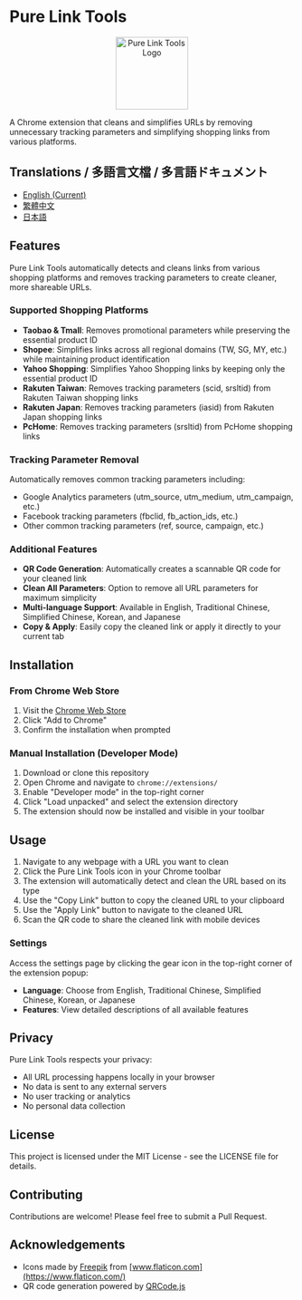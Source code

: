 # Pure Link Tools

<p align="center">
  <img src="icons/icon128.png" alt="Pure Link Tools Logo" width="128" height="128">
</p>

A Chrome extension that cleans and simplifies URLs by removing unnecessary tracking parameters and simplifying shopping links from various platforms.

## Translations / 多語言文檔 / 多言語ドキュメント

- [English (Current)](README.md)
- [繁體中文](doc/README.zh-TW.md)
- [日本語](doc/README.ja.md)

## Features

Pure Link Tools automatically detects and cleans links from various shopping platforms and removes tracking parameters to create cleaner, more shareable URLs.

### Supported Shopping Platforms

- **Taobao & Tmall**: Removes promotional parameters while preserving the essential product ID
- **Shopee**: Simplifies links across all regional domains (TW, SG, MY, etc.) while maintaining product identification
- **Yahoo Shopping**: Simplifies Yahoo Shopping links by keeping only the essential product ID
- **Rakuten Taiwan**: Removes tracking parameters (scid, srsltid) from Rakuten Taiwan shopping links
- **Rakuten Japan**: Removes tracking parameters (iasid) from Rakuten Japan shopping links
- **PcHome**: Removes tracking parameters (srsltid) from PcHome shopping links

### Tracking Parameter Removal

Automatically removes common tracking parameters including:
- Google Analytics parameters (utm_source, utm_medium, utm_campaign, etc.)
- Facebook tracking parameters (fbclid, fb_action_ids, etc.)
- Other common tracking parameters (ref, source, campaign, etc.)

### Additional Features

- **QR Code Generation**: Automatically creates a scannable QR code for your cleaned link
- **Clean All Parameters**: Option to remove all URL parameters for maximum simplicity
- **Multi-language Support**: Available in English, Traditional Chinese, Simplified Chinese, Korean, and Japanese
- **Copy & Apply**: Easily copy the cleaned link or apply it directly to your current tab

## Installation

### From Chrome Web Store

1. Visit the [Chrome Web Store](https://chrome.google.com/webstore/detail/pure-link-tools/your-extension-id)
2. Click "Add to Chrome"
3. Confirm the installation when prompted

### Manual Installation (Developer Mode)

1. Download or clone this repository
2. Open Chrome and navigate to `chrome://extensions/`
3. Enable "Developer mode" in the top-right corner
4. Click "Load unpacked" and select the extension directory
5. The extension should now be installed and visible in your toolbar

## Usage

1. Navigate to any webpage with a URL you want to clean
2. Click the Pure Link Tools icon in your Chrome toolbar
3. The extension will automatically detect and clean the URL based on its type
4. Use the "Copy Link" button to copy the cleaned URL to your clipboard
5. Use the "Apply Link" button to navigate to the cleaned URL
6. Scan the QR code to share the cleaned link with mobile devices

### Settings

Access the settings page by clicking the gear icon in the top-right corner of the extension popup:

- **Language**: Choose from English, Traditional Chinese, Simplified Chinese, Korean, or Japanese
- **Features**: View detailed descriptions of all available features

## Privacy

Pure Link Tools respects your privacy:

- All URL processing happens locally in your browser
- No data is sent to any external servers
- No user tracking or analytics
- No personal data collection

## License

This project is licensed under the MIT License - see the LICENSE file for details.

## Contributing

Contributions are welcome! Please feel free to submit a Pull Request.

## Acknowledgements

- Icons made by [Freepik](https://www.freepik.com) from [www.flaticon.com](https://www.flaticon.com/)
- QR code generation powered by [QRCode.js](https://github.com/davidshimjs/qrcodejs)
